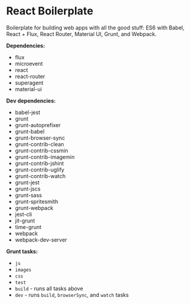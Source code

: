 # React Boilerplate

Boilerplate for building web apps with all the good stuff: ES6 with Babel, React + Flux, React Router, Material UI, Grunt, and Webpack.

**Dependencies:**

- flux
- microevent
- react
- react-router
- superagent
- material-ui

**Dev dependencies:**

- babel-jest
- grunt
- grunt-autoprefixer
- grunt-babel
- grunt-browser-sync
- grunt-contrib-clean
- grunt-contrib-cssmin
- grunt-contrib-imagemin
- grunt-contrib-jshint
- grunt-contrib-uglify
- grunt-contrib-watch
- grunt-jest
- grunt-jscs
- grunt-sass
- grunt-spritesmith
- grunt-webpack
- jest-cli
- jit-grunt
- time-grunt
- webpack
- webpack-dev-server

**Grunt tasks:**

- ```js```
- ```images```
- ```css```
- ```test```
- ```build``` - runs all tasks above
- ```dev``` - runs ```build```, ```browserSync```, and ```watch``` tasks
